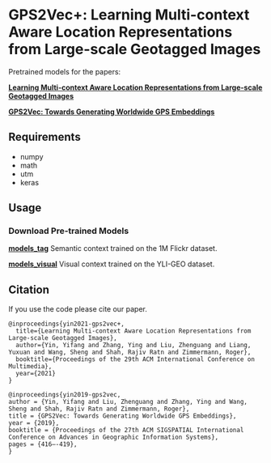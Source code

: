 # GPS2Vec+: Learning Multi-context Aware Location Representations from Large-scale Geotagged Images

Pretrained models for the papers:

**<a href="./papers/gps2vec+">Learning Multi-context Aware Location Representations from Large-scale Geotagged Images</a>** 

**<a href="./papers/gps2vec">GPS2Vec: Towards Generating Worldwide GPS Embeddings</a>** 

## Requirements
  - numpy
  - math
  - utm
  - keras

## Usage

### Download Pre-trained Models

**<a href="">models_tag</a>** Semantic context trained on the 1M Flickr dataset.

**<a href="">models_visual</a>** Visual context trained on the YLI-GEO dataset.

## Citation
If you use the code please cite our paper.
```
@inproceedings{yin2021-gps2vec+,
  title={Learning Multi-context Aware Location Representations from Large-scale Geotagged Images},
  author={Yin, Yifang and Zhang, Ying and Liu, Zhenguang and Liang, Yuxuan and Wang, Sheng and Shah, Rajiv Ratn and Zimmermann, Roger},
  booktitle={Proceedings of the 29th ACM International Conference on Multimedia},
  year={2021}
}

@inproceedings{yin2019-gps2vec,
author = {Yin, Yifang and Liu, Zhenguang and Zhang, Ying and Wang, Sheng and Shah, Rajiv Ratn and Zimmermann, Roger},
title = {GPS2Vec: Towards Generating Worldwide GPS Embeddings},
year = {2019},
booktitle = {Proceedings of the 27th ACM SIGSPATIAL International Conference on Advances in Geographic Information Systems},
pages = {416–-419},
}
```
